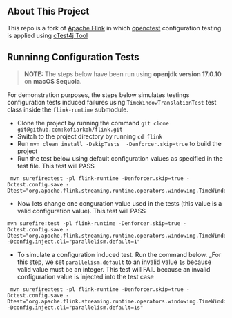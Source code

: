 ## About This Project
This repo is a fork of [Apache Flink](https://github.com/apache/flink) in which  [openctest](https://www.usenix.org/conference/osdi20/presentation/sun) configuration testing is applied using [cTest4j Tool](https://dl.acm.org/doi/10.1145/3663529.3663799)

## Runninng  Configuration Tests

> **NOTE:** The steps below have been run using **openjdk version 17.0.10** on **macOS Sequoia**.


For demonstration purposes, the steps below simulates testings configuration tests induced failures 
using `TimeWindowTranslationTest` test class inside the `flink-runtime` submodule.
- Clone the project by running the command `git clone git@github.com:kofiarkoh/flink.git`
- Switch to the project directory by running `cd flink`
- Run `mvn clean install -DskipTests  -Denforcer.skip=true` to build the project
- Run the test below using default configuration values as specified in the test file. This test will PASS
```
 mvn surefire:test -pl flink-runtime -Denforcer.skip=true -Dctest.config.save -Dtest="org.apache.flink.streaming.runtime.operators.windowing.TimeWindowTranslationTest"
```
- Now lets change one conguration value used in the tests (this value is a valid configuration value). This test will PASS
```
mvn surefire:test -pl flink-runtime -Denforcer.skip=true -Dctest.config.save -Dtest="org.apache.flink.streaming.runtime.operators.windowing.TimeWindowTranslationTest" -Dconfig.inject.cli="parallelism.default=1"
```
- To simulate a configuration induced test. Run the command below. _For this step, we set `parallelism.default` to an invalid value `1s` because valid value must be an integer. This test will FAIL because an invalid configuration value is injected into the test case
```
 mvn surefire:test -pl flink-runtime -Denforcer.skip=true -Dctest.config.save -Dtest="org.apache.flink.streaming.runtime.operators.windowing.TimeWindowTranslationTest" -Dconfig.inject.cli="parallelism.default=1s"

```
